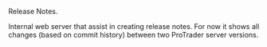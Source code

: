 Release Notes.

Internal web server that assist in creating release notes.
For now it shows all changes (based on commit history) between two 
ProTrader server versions.